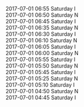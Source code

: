 2017-07-01 06:55 Saturday  I  
2017-07-01 06:50 Saturday  N  
2017-07-01 06:45 Saturday  I  
2017-07-01 06:35 Saturday  N  
2017-07-01 06:30 Saturday  I  
2017-07-01 06:10 Saturday  N  
2017-07-01 06:05 Saturday  I  
2017-07-01 06:00 Saturday  N  
2017-07-01 05:55 Saturday  I  
2017-07-01 05:50 Saturday  N  
2017-07-01 05:45 Saturday  I  
2017-07-01 05:25 Saturday  N  
2017-07-01 05:10 Saturday  I  
2017-07-01 04:50 Saturday  N  
2017-07-01 04:45 Saturday  I  

